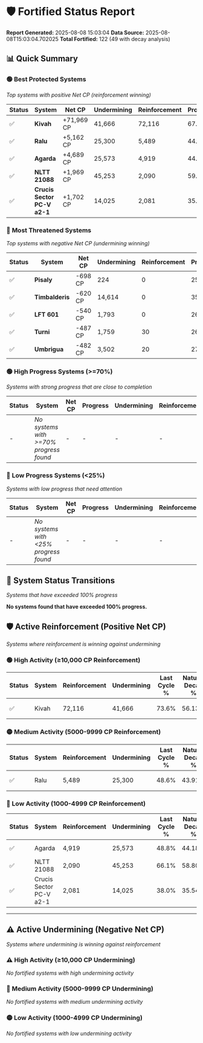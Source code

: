 # 🛡️ Fortified Status Report

**Report Generated:** 2025-08-08 15:03:04
**Data Source:** 2025-08-08T15:03:04.702025
**Total Fortified:** 122 (49 with decay analysis)

## 📊 Quick Summary

### 🟢 **Best Protected Systems**
*Top systems with positive Net CP (reinforcement winning)*

| Status | System | Net CP | Undermining | Reinforcement | Progress |
|--------|--------|--------|-------------|---------------|----------|
| ✅ | **Kivah** | +71,969 CP | 41,666 | 72,116 | 67.2% |
| ✅ | **Ralu** | +5,162 CP | 25,300 | 5,489 | 44.7% |
| ✅ | **Agarda** | +4,689 CP | 25,573 | 4,919 | 44.9% |
| ✅ | **NLTT 21088** | +1,969 CP | 45,253 | 2,090 | 59.1% |
| ✅ | **Crucis Sector PC-V a2-1** | +1,702 CP | 14,025 | 2,081 | 35.8% |

### 🔴 **Most Threatened Systems**
*Top systems with negative Net CP (undermining winning)*

| Status | System | Net CP | Undermining | Reinforcement | Progress |
|--------|--------|--------|-------------|---------------|----------|
| ✅ | **Pisaly** | -698 CP | 224 | 0 | 25.0% |
| ✅ | **Timbalderis** | -620 CP | 14,614 | 0 | 35.7% |
| ✅ | **LFT 601** | -540 CP | 1,793 | 0 | 26.3% |
| ✅ | **Turni** | -487 CP | 1,759 | 30 | 26.3% |
| ✅ | **Umbrigua** | -482 CP | 3,502 | 20 | 27.6% |

### 🟢 **High Progress Systems (>=70%)**
*Systems with strong progress that are close to completion*

| Status | System | Net CP | Progress | Undermining | Reinforcement |
|--------|--------|--------|----------|-------------|---------------|
| - | *No systems with >=70% progress found* | - | - | - | - |

### 🔴 **Low Progress Systems (<25%)**
*Systems with low progress that need attention*

| Status | System | Net CP | Progress | Undermining | Reinforcement |
|--------|--------|--------|----------|-------------|---------------|
| - | *No systems with <25% progress found* | - | - | - | - |
## 🔄 System Status Transitions
*Systems that have exceeded 100% progress*

**No systems found that have exceeded 100% progress.**

## 🛡️ Active Reinforcement (Positive Net CP)
*Systems where reinforcement is winning against undermining*

### 🟢 High Activity (≥10,000 CP Reinforcement)

| Status | System | Reinforcement | Undermining | Last Cycle % | Natural Decay % | Current Progress % | Current CP | Net CP | Activity |
|--------|--------|---------------|-------------|--------------|-----------------|-------------------|------------|--------|----------|
| ✅ | Kivah | 72,116 | 41,666 | 73.6% | 56.13% | 67.2% | 436,800 | +71,969 | 🟢 High Reinforcement |

### 🟡 Medium Activity (5000-9999 CP Reinforcement)

| Status | System | Reinforcement | Undermining | Last Cycle % | Natural Decay % | Current Progress % | Current CP | Net CP | Activity |
|--------|--------|---------------|-------------|--------------|-----------------|-------------------|------------|--------|----------|
| ✅ | Ralu | 5,489 | 25,300 | 48.6% | 43.91% | 44.7% | 290,550 | +5,162 | 🟡 Medium Reinforcement |

### 🔴 Low Activity (1000-4999 CP Reinforcement)

| Status | System | Reinforcement | Undermining | Last Cycle % | Natural Decay % | Current Progress % | Current CP | Net CP | Activity |
|--------|--------|---------------|-------------|--------------|-----------------|-------------------|------------|--------|----------|
| ✅ | Agarda | 4,919 | 25,573 | 48.8% | 44.18% | 44.9% | 291,850 | +4,689 | 🔵 Low Reinforcement |
| ✅ | NLTT 21088 | 2,090 | 45,253 | 66.1% | 58.80% | 59.1% | 384,150 | +1,969 | 🔵 Low Reinforcement |
| ✅ | Crucis Sector PC-V a2-1 | 2,081 | 14,025 | 38.0% | 35.54% | 35.8% | 232,700 | +1,702 | 🔵 Low Reinforcement |


---

## ⚠️ Active Undermining (Negative Net CP)
*Systems where undermining is winning against reinforcement*

### ⚠️ High Activity (≥10,000 CP Undermining)

*No fortified systems with high undermining activity*

### 🔶 Medium Activity (5000-9999 CP Undermining)

*No fortified systems with medium undermining activity*

### 🟡 Low Activity (1000-4999 CP Undermining)

*No fortified systems with low undermining activity*
